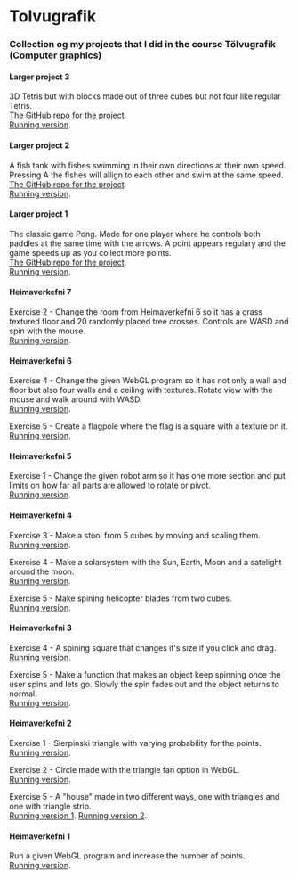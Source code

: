 # Tolvugrafik

### Collection og my projects that I did in the course Tölvugrafík (Computer graphics)

#### Larger project 3

3D Tetris but with blocks made out of three cubes but not four like regular Tetris.  
[The GitHub repo for the project](https://github.com/jonnigs/Tolvugrafik_Verkefni_3).  
[Running version](https://notendur.hi.is/~jgs7/tolvugrafik/Verkefni%203/kubbar.html).

#### Larger project 2

A fish tank with fishes swimming in their own directions at their own speed. Pressing A the fishes will allign to each other and swim at the same speed.  
[The GitHub repo for the project](https://github.com/jonnigs/Verkefni_2).  
[Running version](https://notendur.hi.is/~jgs7/tolvugrafik/Verkefni%202/fish.html).

#### Larger project 1

The classic game Pong. Made for one player where he controls both paddles at the same time with the arrows. A point appears regulary and the game speeds up as you collect more points.  
[The GitHub repo for the project](https://github.com/jonnigs/Verkefni_1).  
[Running version](https://notendur.hi.is/~jgs7/tolvugrafik/Verkefni%201/v1.html).

#### Heimaverkefni 7

Exercise 2 - Change the room from Heimaverkefni 6 so it has a grass textured floor and 20 randomly placed tree crosses. Controls are WASD and spin with the mouse.  
[Running version](https://notendur.hi.is/~jgs7/tolvugrafik/Heimadaemi%207/VeggurGolf.html).

#### Heimaverkefni 6

Exercise 4 - Change the given WebGL program so it has not only a wall and floor but also four walls and a ceiling with textures. Rotate view with the mouse and walk around with WASD.  
[Running version](https://notendur.hi.is/~jgs7/tolvugrafik/Heimadaemi%206/VeggurGolf.html).

Exercise 5 - Create a flagpole where the flag is a square with a texture on it.  
[Running version](https://notendur.hi.is/~jgs7/tolvugrafik/Heimadaemi%206/fanastong.html).

#### Heimaverkefni 5

Exercise 1 - Change the given robot arm so it has one more section and put limits on how far all parts are allowed to rotate or pivot.  
[Running version](https://notendur.hi.is/~jgs7/tolvugrafik/Heimadaemi%205/robotArmHH.html).

#### Heimaverkefni 4

Exercise 3 - Make a stool from 5 cubes by moving and scaling them.  
[Running version](https://notendur.hi.is/~jgs7/tolvugrafik/Heimadaemi%204/daemi3/d3.html).

Exercise 4 - Make a solarsystem with the Sun, Earth, Moon and a satelight around the moon.  
[Running version](https://notendur.hi.is/~jgs7/tolvugrafik/Heimadaemi%204/daemi4/solkerfi.html).

Exercise 5 - Make spining helicopter blades from two cubes.  
[Running version](https://notendur.hi.is/~jgs7/tolvugrafik/Heimadaemi%204/daemi5/d5.html).

#### Heimaverkefni 3

Exercise 4 - A spining square that changes it's size if you click and drag.  
[Running version](https://notendur.hi.is/~jgs7/tolvugrafik/Heimadaemi%203/daemi%204/rotatingSquare.html).

Exercise 5 - Make a function that makes an object keep spinning once the user spins and lets go. Slowly the spin fades out and the object returns to normal.  
[Running version](https://notendur.hi.is/~jgs7/tolvugrafik/Heimadaemi%203/daemi%205/hhpyramid.html).

#### Heimaverkefni 2

Exercise 1 - Sierpinski triangle with varying probability for the points.  
[Running version](https://notendur.hi.is/~jgs7/tolvugrafik/Heimadaemi%202/daemi1b/gasket1.html).

Exercise 2 - Circle made with the triangle fan option in WebGL.  
[Running version](https://notendur.hi.is/~jgs7/tolvugrafik/Heimadaemi%202/daemi2/circlefan.html).

Exercise 5 - A "house" made in two different ways, one with triangles and one with triangle strip.  
[Running version 1](https://notendur.hi.is/~jgs7/tolvugrafik/Heimadaemi%202/daemi5/d5.html).
[Running version 2](https://notendur.hi.is/~jgs7/tolvugrafik/Heimadaemi%202/daemi5/d5b.html).

#### Heimaverkefni 1

Run a given WebGL program and increase the number of points.  
[Running version](https://notendur.hi.is/~jgs7/tolvugrafik/Heimadaemi%201/gasket1.html).
